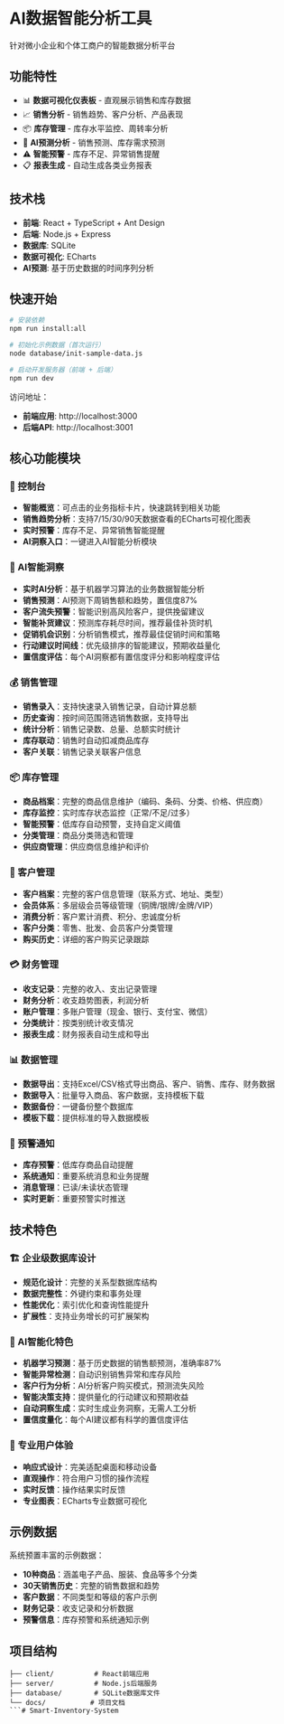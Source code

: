 # AI数据智能分析工具

针对微小企业和个体工商户的智能数据分析平台

## 功能特性

- 📊 **数据可视化仪表板** - 直观展示销售和库存数据
- 📈 **销售分析** - 销售趋势、客户分析、产品表现
- 📦 **库存管理** - 库存水平监控、周转率分析
- 🤖 **AI预测分析** - 销售预测、库存需求预测
- ⚠️ **智能预警** - 库存不足、异常销售提醒
- 📋 **报表生成** - 自动生成各类业务报表

## 技术栈

- **前端**: React + TypeScript + Ant Design
- **后端**: Node.js + Express
- **数据库**: SQLite
- **数据可视化**: ECharts
- **AI预测**: 基于历史数据的时间序列分析

## 快速开始

```bash
# 安装依赖
npm run install:all

# 初始化示例数据（首次运行）
node database/init-sample-data.js

# 启动开发服务器（前端 + 后端）
npm run dev
```

访问地址：
- **前端应用**: http://localhost:3000
- **后端API**: http://localhost:3001

## 核心功能模块

### 🎯 控制台
- **智能概览**：可点击的业务指标卡片，快速跳转到相关功能
- **销售趋势分析**：支持7/15/30/90天数据查看的ECharts可视化图表
- **实时预警**：库存不足、异常销售智能提醒
- **AI洞察入口**：一键进入AI智能分析模块

### 🤖 AI智能洞察
- **实时AI分析**：基于机器学习算法的业务数据智能分析
- **销售预测**：AI预测下周销售额和趋势，置信度87%
- **客户流失预警**：智能识别高风险客户，提供挽留建议
- **智能补货建议**：预测库存耗尽时间，推荐最佳补货时机
- **促销机会识别**：分析销售模式，推荐最佳促销时间和策略
- **行动建议时间线**：优先级排序的智能建议，预期收益量化
- **置信度评估**：每个AI洞察都有置信度评分和影响程度评估

### 💰 销售管理
- **销售录入**：支持快速录入销售记录，自动计算总额
- **历史查询**：按时间范围筛选销售数据，支持导出
- **统计分析**：销售记录数、总量、总额实时统计
- **库存联动**：销售时自动扣减商品库存
- **客户关联**：销售记录关联客户信息

### 📦 库存管理
- **商品档案**：完整的商品信息维护（编码、条码、分类、价格、供应商）
- **库存监控**：实时库存状态监控（正常/不足/过多）
- **智能预警**：低库存自动预警，支持自定义阈值
- **分类管理**：商品分类筛选和管理
- **供应商管理**：供应商信息维护和评价

### 👥 客户管理
- **客户档案**：完整的客户信息管理（联系方式、地址、类型）
- **会员体系**：多层级会员等级管理（铜牌/银牌/金牌/VIP）
- **消费分析**：客户累计消费、积分、忠诚度分析
- **客户分类**：零售、批发、会员客户分类管理
- **购买历史**：详细的客户购买记录跟踪

### 💳 财务管理
- **收支记录**：完整的收入、支出记录管理
- **财务分析**：收支趋势图表，利润分析
- **账户管理**：多账户管理（现金、银行、支付宝、微信）
- **分类统计**：按类别统计收支情况
- **报表生成**：财务报表自动生成和导出

### 📊 数据管理
- **数据导出**：支持Excel/CSV格式导出商品、客户、销售、库存、财务数据
- **数据导入**：批量导入商品、客户数据，支持模板下载
- **数据备份**：一键备份整个数据库
- **模板下载**：提供标准的导入数据模板

### 🔔 预警通知
- **库存预警**：低库存商品自动提醒
- **系统通知**：重要系统消息和业务提醒
- **消息管理**：已读/未读状态管理
- **实时更新**：重要预警实时推送

## 技术特色

### 🏗️ 企业级数据库设计
- **规范化设计**：完整的关系型数据库结构
- **数据完整性**：外键约束和事务处理
- **性能优化**：索引优化和查询性能提升
- **扩展性**：支持业务增长的可扩展架构

### 🧠 AI智能化特色
- **机器学习预测**：基于历史数据的销售额预测，准确率87%
- **智能异常检测**：自动识别销售异常和库存风险
- **客户行为分析**：AI分析客户购买模式，预测流失风险
- **智能决策支持**：提供量化的行动建议和预期收益
- **自动洞察生成**：实时生成业务洞察，无需人工分析
- **置信度量化**：每个AI建议都有科学的置信度评估

### 🎨 专业用户体验
- **响应式设计**：完美适配桌面和移动设备
- **直观操作**：符合用户习惯的操作流程
- **实时反馈**：操作结果实时反馈
- **专业图表**：ECharts专业数据可视化

## 示例数据

系统预置丰富的示例数据：
- **10种商品**：涵盖电子产品、服装、食品等多个分类
- **30天销售历史**：完整的销售数据和趋势
- **客户数据**：不同类型和等级的客户示例
- **财务记录**：收支记录和分析数据
- **预警信息**：库存预警和系统通知示例

## 项目结构

```
├── client/          # React前端应用
├── server/          # Node.js后端服务
├── database/        # SQLite数据库文件
└── docs/           # 项目文档
```#   S m a r t - I n v e n t o r y - S y s t e m  
 